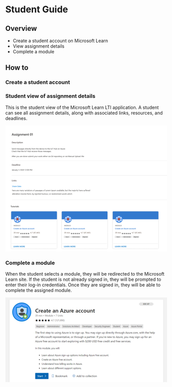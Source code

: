 # Student Guide 
## Overview
- Create a student account on Microsoft Learn
- View assignment details
- Complete a module 

## How to 
### Create a student account 

### Student view of assignment details
This is the student view of the Microsoft Learn LTI application. A student can see all assignment details, along with associated links, resources, and deadlines.

![Student View](./images/Student.View.png)

### Complete a module
When the student selects a module, they will be redirected to the Microsoft Learn site. If the student is not already signed in, they will be prompted to enter their log-in credentials. Once they are signed in, they will be able to complete the assigned module. 

![Student Module View](./images/View.Student.Module.png)
